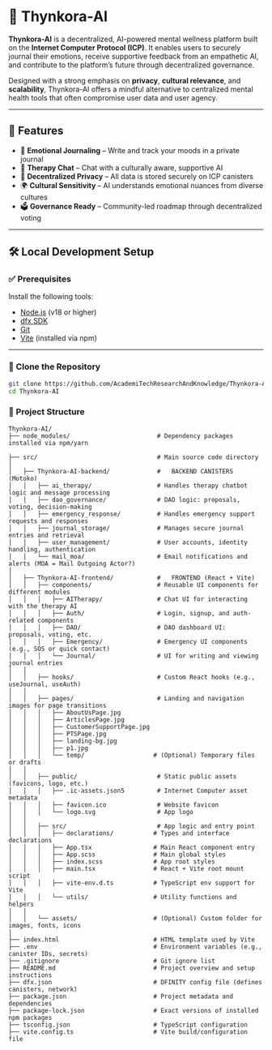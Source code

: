 # 🧠 Thynkora-AI

**Thynkora-AI** is a decentralized, AI-powered mental wellness platform built on the **Internet Computer Protocol (ICP)**. It enables users to securely journal their emotions, receive supportive feedback from an empathetic AI, and contribute to the platform’s future through decentralized governance.

Designed with a strong emphasis on **privacy**, **cultural relevance**, and **scalability**, Thynkora-AI offers a mindful alternative to centralized mental health tools that often compromise user data and user agency.

---

## 🚀 Features

- 📝 **Emotional Journaling** – Write and track your moods in a private journal  
- 🤖 **Therapy Chat** – Chat with a culturally aware, supportive AI  
- 🔐 **Decentralized Privacy** – All data is stored securely on ICP canisters  
- 🌍 **Cultural Sensitivity** – AI understands emotional nuances from diverse cultures  
- 🗳️ **Governance Ready** – Community-led roadmap through decentralized voting

---

## 🛠️ Local Development Setup

### ✅ Prerequisites

Install the following tools:

- [Node.js](https://nodejs.org/) (v18 or higher)
- [dfx SDK](https://internetcomputer.org/docs/current/developer-docs/setup/install/)
- [Git](https://git-scm.com/)
- [Vite](https://vitejs.dev/) (installed via npm)

---

### 📁 Clone the Repository

```bash
git clone https://github.com/AcademiTechResearchAndKnowledge/Thynkora-AI.git
cd Thynkora-AI
```
### 📁 Project Structure
```
Thynkora-AI/
├── node_modules/                        # Dependency packages installed via npm/yarn

├── src/                                 # Main source code directory
│
│   ├── Thynkora-AI-backend/             #   BACKEND CANISTERS (Motoko)
│   │   ├── ai_therapy/                  # Handles therapy chatbot logic and message processing
│   │   ├── dao_governance/              # DAO logic: proposals, voting, decision-making
│   │   ├── emergency_response/          # Handles emergency support requests and responses
│   │   ├── journal_storage/             # Manages secure journal entries and retrieval
│   │   ├── user_management/             # User accounts, identity handling, authentication
│   │   └── mail_moa/                    # Email notifications and alerts (MOA = Mail Outgoing Actor?)
│
│   ├── Thynkora-AI-frontend/            #   FRONTEND (React + Vite)
│   │   ├── components/                  # Reusable UI components for different modules
│   │   │   ├── AITherapy/               # Chat UI for interacting with the therapy AI
│   │   │   ├── Auth/                    # Login, signup, and auth-related components
│   │   │   ├── DAO/                     # DAO dashboard UI: proposals, voting, etc.
│   │   │   ├── Emergency/               # Emergency UI components (e.g., SOS or quick contact)
│   │   │   └── Journal/                 # UI for writing and viewing journal entries
│   │
│   │   ├── hooks/                       # Custom React hooks (e.g., useJournal, useAuth)
│   │
│   │   ├── pages/                       # Landing and navigation images for page transitions
│   │   │   ├── AboutUsPage.jpg
│   │   │   ├── ArticlesPage.jpg
│   │   │   ├── CustomerSupportPage.jpg
│   │   │   ├── PTSPage.jpg
│   │   │   ├── landing-bg.jpg
│   │   │   ├── p1.jpg
│   │   │   └── temp/                   # (Optional) Temporary files or drafts
│   │
│   │   ├── public/                      # Static public assets (favicons, logo, etc.)
│   │   │   ├── .ic-assets.json5         # Internet Computer asset metadata
│   │   │   ├── favicon.ico              # Website favicon
│   │   │   └── logo.svg                 # App logo
│   │
│   │   ├── src/                         # App logic and entry point
│   │   │   ├── declarations/           # Types and interface declarations
│   │   │   ├── App.tsx                 # Main React component entry
│   │   │   ├── App.scss                # Main global styles
│   │   │   ├── index.scss              # App root styles
│   │   │   ├── main.tsx                # React + Vite root mount script
│   │   │   ├── vite-env.d.ts           # TypeScript env support for Vite
│   │   │   └── utils/                  # Utility functions and helpers
│   │
│   │   └── assets/                     # (Optional) Custom folder for images, fonts, icons
│
├── index.html                          # HTML template used by Vite
├── .env                                # Environment variables (e.g., canister IDs, secrets)
├── .gitignore                          # Git ignore list
├── README.md                           # Project overview and setup instructions
├── dfx.json                            # DFINITY config file (defines canisters, network)
├── package.json                        # Project metadata and dependencies
├── package-lock.json                   # Exact versions of installed npm packages
├── tsconfig.json                       # TypeScript configuration
├── vite.config.ts                      # Vite build/configuration file
```
